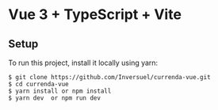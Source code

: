 # Vue 3 + TypeScript + Vite

## Setup
To run this project, install it locally using yarn:

```
$ git clone https://github.com/Inversuel/currenda-vue.git
$ cd currenda-vue
$ yarn install or npm install
$ yarn dev  or npm run dev
```